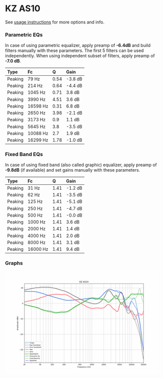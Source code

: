 # KZ AS10
See [usage instructions](https://github.com/jaakkopasanen/AutoEq#usage) for more options and info.

### Parametric EQs
In case of using parametric equalizer, apply preamp of **-6.4dB** and build filters manually
with these parameters. The first 5 filters can be used independently.
When using independent subset of filters, apply preamp of **-7.0 dB**.

| Type    | Fc       |    Q | Gain    |
|:--------|:---------|:-----|:--------|
| Peaking | 79 Hz    | 0.54 | -3.8 dB |
| Peaking | 214 Hz   | 0.64 | -4.4 dB |
| Peaking | 1045 Hz  | 0.71 | 3.8 dB  |
| Peaking | 3990 Hz  | 4.51 | 3.6 dB  |
| Peaking | 16598 Hz | 0.31 | 6.8 dB  |
| Peaking | 2650 Hz  | 3.98 | -2.1 dB |
| Peaking | 3173 Hz  | 0.9  | 1.1 dB  |
| Peaking | 5645 Hz  | 3.8  | -3.5 dB |
| Peaking | 10088 Hz | 2.7  | 1.9 dB  |
| Peaking | 16299 Hz | 1.78 | -1.0 dB |

### Fixed Band EQs
In case of using fixed band (also called graphic) equalizer, apply preamp of **-9.8dB**
(if available) and set gains manually with these parameters.

| Type    | Fc       |    Q | Gain    |
|:--------|:---------|:-----|:--------|
| Peaking | 31 Hz    | 1.41 | -1.2 dB |
| Peaking | 62 Hz    | 1.41 | -3.5 dB |
| Peaking | 125 Hz   | 1.41 | -5.1 dB |
| Peaking | 250 Hz   | 1.41 | -4.7 dB |
| Peaking | 500 Hz   | 1.41 | -0.0 dB |
| Peaking | 1000 Hz  | 1.41 | 3.6 dB  |
| Peaking | 2000 Hz  | 1.41 | 1.4 dB  |
| Peaking | 4000 Hz  | 1.41 | 2.0 dB  |
| Peaking | 8000 Hz  | 1.41 | 3.1 dB  |
| Peaking | 16000 Hz | 1.41 | 9.4 dB  |

### Graphs
![](./KZ%20AS10.png)